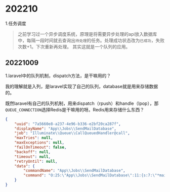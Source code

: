# 202210
1.任务调度
> 之前学习过一个异步调度系统，原理是将需要异步处理的api放入数据库中，每隔一段时间就去查询出`待处理`的任务。处理成功状态改为`已成功`，失败次数+1。下次重新再处理。
> 其实这就是一个队列的应用。



## 20221009

1.laravel中的队列机制，dispatch方法，是干嘛用的？

我的理解就是入列，是laravel实现了自己的队列，database就是用来存储数据的。



既然laravel有自己的队列机制，用来dispatch（rpush）和handle（lpop），那`QUEUE_CONNECTION`选择Redis是干嘛用的呀。Redis用来存储什么东西？

```json
{
    "uuid": "7a5660e8-a237-4e96-b336-e2bf20ca287f", 
    "displayName": "App\\Jobs\\SendMailDatabase", 
    "job": "Illuminate\\Queue\\CallQueuedHandler@call", 
    "maxTries": null, 
    "maxExceptions": null, 
    "failOnTimeout": false, 
    "backoff": null, 
    "timeout": null, 
    "retryUntil": null, 
    "data": {
        "commandName": "App\\Jobs\\SendMailDatabase", 
        "command": "O:25:\"App\\Jobs\\SendMailDatabase\":11:{s:7:\"*mail\";O:45:\"Illuminate\\Contracts\\Database\\ModelIdentifier\":4:{s:5:\"class\";s:19:\"App\\Models\\SendMail\";s:2:\"id\";i:19;s:9:\"relations\";a:0:{}s:10:\"connection\";s:5:\"mysql\";}s:3:\"job\";N;s:10:\"connection\";N;s:5:\"queue\";N;s:15:\"chainConnection\";N;s:10:\"chainQueue\";N;s:19:\"chainCatchCallbacks\";N;s:5:\"delay\";i:200;s:11:\"afterCommit\";N;s:10:\"middleware\";a:0:{}s:7:\"chained\";a:0:{}}"
    }
}
```









